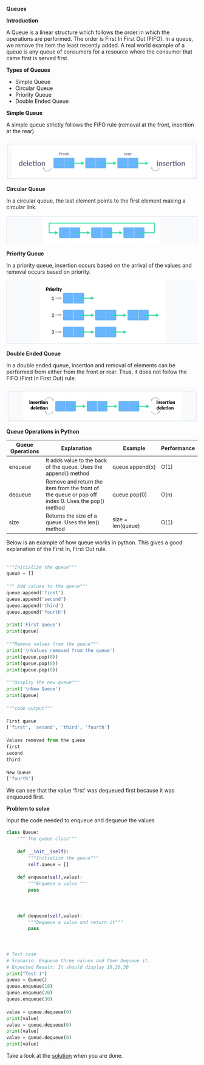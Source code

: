 **Queues**

**Introduction**

A Queue is a linear structure which follows the order in which the operations are performed. The order is First In First Out (FIFO). In a queue, we remove the item the least recently added. A real world example of a queue is any queue of consumers for a resource where the consumer that came first is served first. 

**Types of Queues**

- Simple Queue
- Circular Queue
- Priority Queue
- Double Ended Queue


**Simple Queue**

A simple queue strictly follows the FIFO rule (removal at the front, insertion at the rear)

![simple queue](simple-queue.jpg)



**Circular Queue**

In a circular queue, the last element points to the first element making a circular link.

![circular queue](circular-queue.jpg)

**Priority Queue**

In a priority queue, insertion occurs based on the arrival of the values and removal occurs based on priority.

![priority queue](priority-queue.jpg)


**Double Ended Queue**

In a double ended queue, insertion and removal of elements can be performed from either from the front or rear. Thus, it does not follow the FIFO (First In First Out) rule.

![double ended queue](dequeue.jpg)





**Queue Operations in Python**

| Queue Operations| Explanation                           | Example                       | Performance           |
| ----------------| ------------------------------------- | ----------------------------- |---------------------- |
| enqueue         | It adds value to the back of the queue. Uses the append() method| queue.append(x) |  O(1)     |
| dequeue         | Remove and return the item from the front of the queue or pop off index 0. Uses the pop() method|queue.pop(0)| O(n) ||                                 
|   size          |Returns the size of a queue. Uses the len() method|size = len(queue)|   O(1)                       |                       

 Below is an example of how queue works in python. This gives a good explanation of the First In, First Out rule.

```python

"""Initialize the queue"""
queue = []

""" Add values to the queue"""
queue.append('first')
queue.append('second')
queue.append('third')
queue.append('fourth')

print('First queue')
print(queue)

"""Remove values from the queue"""
print('\nValues removed from the queue')
print(queue.pop(0))
print(queue.pop(0))
print(queue.pop(0))

"""Display the new queue"""
print('\nNew Queue')
print(queue)

"""code output"""

First queue
['first', 'second', 'third', 'fourth']

Values removed from the queue
first
second
third

New Queue
['fourth']

```

We can see that the value 'first' was dequeued first because it was enqueued first.

**Problem to solve**

Input the code needed to enqueue and dequeue the values

```python
class Queue:
    """ The queue class"""

    def __init__(self):
        """Initialize the queue"""
        self.queue = []

    def enqueue(self,value):
        """Enqueue a value """
        pass
        


    def dequeue(self,value):
        """Dequeue a value and return it"""
        pass

    

# Test case
# Scenario: Enqueue three values and then Dequeue it.
# Expected Result: It should display 10,20,30 
print("Test 1")
queue = Queue()
queue.enqueue(10)
queue.enqueue(20)
queue.enqueue(30)

value = queue.dequeue(0)
print(value)
value = queue.dequeue(0)
print(value)
value = queue.dequeue(0)
print(value)

```
Take a look at the [solution](queuessolution.py) when you are done.